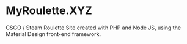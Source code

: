 # MyRoulette.XYZ
CSGO / Steam Roulette Site created with PHP and Node JS, using the Material Design front-end framework.

